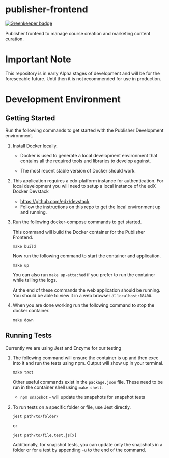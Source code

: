 # publisher-frontend

[![Greenkeeper badge](https://badges.greenkeeper.io/edx/publisher-frontend.svg)](https://greenkeeper.io/)

Publisher frontend to manage course creation and marketing content curation.

# Important Note

This repository is in early Alpha stages of development and will be for the foreseeable future. Until then it is
not recommended for use in production.

# Development Environment

## Getting Started

Run the following commands to get started with the Publisher Development environment.

1. Install Docker locally.
    * Docker is used to generate a local development environment that contains all the required tools and libraries to
    develop against.

    * The most recent stable version of Docker should work.

2. This application requires a edx-platform instance for authentication. For local development
   you will need to setup a local instance of the edX Docker Devstack
    * https://github.com/edx/devstack
    * Follow the instructions on this repo to get the local environment up and running.

3. Run the following docker-compose commands to get started.

    This command will build the Docker container for the Publisher Frontend.

    ```
    make build
    ```

    Now run the following command to start the container and application.

    ```
    make up
    ```

    You can also run `make up-attached` if you prefer to run the container while tailing the logs.

    At the end of these commands the web application should be running. You should be able to view it
    in a web browser at `localhost:18400`.

4. When you are done working run the following command to stop the docker container.

    ```
    make down
    ```

## Running Tests

Currently we are using Jest and Enzyme for our testing

1. The following command will ensure the container is up and then exec into it and run the tests using npm. Output will show up in your terminal.

    ```
    make test
    ```

    Other useful commands exist in the `package.json` file.  These need to be run in the container
    shell using `make shell`.

    * `npm snapshot` - will update the snapshots for snapshot tests

2. To run tests on a specific folder or file, use Jest directly.

    ```
    jest path/to/folder/
    ```
    or
    ```
    jest path/to/file.test.js[x]
    ```

    Additionally, for snapshot tests, you can update only the snapshots in a folder or for a test by appending `-u` to the end of the command.
